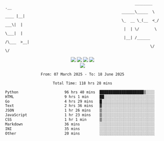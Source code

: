 ```
                                                           ________        .__ 
                                                     ______\_____  \  ____ |__|
                                                     \_  __ \_(__  <_/ ___\|  |
                                                      |  | \/       \  \___|  |
                                                      |__| /______  /\___  >__|
                                                                  \/     \/    
```

<div align="center">
  <img src="https://komarev.com/ghpvc/?username=r3ci&label=Profile%20views&color=000000&style=for-the-badge"/>
  <img src="https://img.shields.io/github/followers/R3CI?color=black&style=for-the-badge&logo=github&label=Follows"/>
  <img src="https://img.shields.io/github/stars/R3CI?color=black&style=for-the-badge&logo=github&label=Stars"/>
 
  <img src="https://github-widgetbox.vercel.app/api/profile?username=R3CI&data=followers,repositories,stars,commits&theme=rgb">
  <br>

  <img src="https://github-widgetbox.vercel.app/api/skills?languages=python,go,json&theme=rgb&includeNames=true">
  <br>
  
</p>

<!--START_SECTION:waka-->

```txt
From: 07 March 2025 - To: 18 June 2025

Total Time: 118 hrs 28 mins

Python                     96 hrs 40 mins  ████████████████████▒░░░░   81.37 %
HTML                       9 hrs 1 min     ██░░░░░░░░░░░░░░░░░░░░░░░   07.60 %
Go                         4 hrs 29 mins   █░░░░░░░░░░░░░░░░░░░░░░░░   03.78 %
Text                       2 hrs 36 mins   ▓░░░░░░░░░░░░░░░░░░░░░░░░   02.19 %
JSON                       1 hr 26 mins    ▒░░░░░░░░░░░░░░░░░░░░░░░░   01.21 %
JavaScript                 1 hr 23 mins    ▒░░░░░░░░░░░░░░░░░░░░░░░░   01.17 %
CSS                        1 hr 1 min      ▒░░░░░░░░░░░░░░░░░░░░░░░░   00.86 %
Markdown                   36 mins         ░░░░░░░░░░░░░░░░░░░░░░░░░   00.51 %
INI                        35 mins         ░░░░░░░░░░░░░░░░░░░░░░░░░   00.50 %
Other                      20 mins         ░░░░░░░░░░░░░░░░░░░░░░░░░   00.29 %
```

<!--END_SECTION:waka-->
